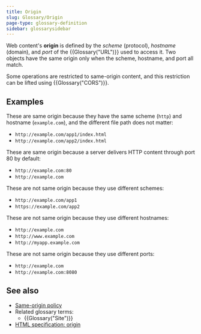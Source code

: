 ```yaml
---
title: Origin
slug: Glossary/Origin
page-type: glossary-definition
sidebar: glossarysidebar
---
```


Web content's **origin** is defined by the _scheme_ (protocol), _hostname_ (domain), and _port_ of the {{Glossary("URL")}} used to access it. Two objects have the same origin only when the scheme, hostname, and port all match.

Some operations are restricted to same-origin content, and this restriction can be lifted using {{Glossary("CORS")}}.

## Examples

These are same origin because they have the same scheme (`http`) and hostname (`example.com`), and the different file path does not matter:

- `http://example.com/app1/index.html`
- `http://example.com/app2/index.html`

These are same origin because a server delivers HTTP content through port 80 by default:

- `http://example.com:80`
- `http://example.com`

These are not same origin because they use different schemes:

- `http://example.com/app1`
- `https://example.com/app2`

These are not same origin because they use different hostnames:

- `http://example.com`
- `http://www.example.com`
- `http://myapp.example.com`

These are not same origin because they use different ports:

- `http://example.com`
- `http://example.com:8080`

## See also

- [Same-origin policy](/en-US/docs/Web/Security/Same-origin_policy)
- Related glossary terms:
  - {{Glossary("Site")}}
- [HTML specification: origin](https://html.spec.whatwg.org/multipage/origin.html#origin)

